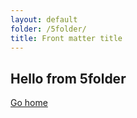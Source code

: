 ```yaml
---
layout: default
folder: /5folder/
title: Front matter title
---
```


## Hello from 5folder

[Go home](/)
